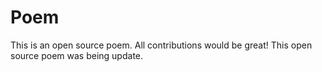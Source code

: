 # Poem
This is an open source poem. All contributions would be great!
This open source poem was being update.
